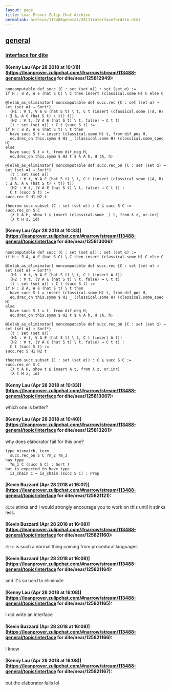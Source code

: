```yaml
---
layout: page
title: Lean Prover Zulip Chat Archive 
permalink: archive/113488general/26111interfacefordite.html
---
```


## [general](index.html)
### [interface for dite](26111interfacefordite.html)

#### [Kenny Lau (Apr 28 2018 at 10:31)](https://leanprover.zulipchat.com/#narrow/stream/113488-general/topic/interface for dite/near/125812949):
```lean
noncomputable def succ (C : set (set α)) : set (set α) :=
if H : ∃ A, A ∈ (hat S C) \ C then insert (classical.some H) C else C

@[elab_as_eliminator] noncomputable def succ.rec {C : set (set α) → set (set α) → Sort*}
  (H1 : ∀ t, ∀ A ∈ (hat S t) \ t, C t (insert (classical.some (⟨A, H⟩ : ∃ A, A ∈ (hat S t) \ t)) t))
  (H2 : ∀ t, (∀ A ∈ (hat S t) \ t, false) → C t t)
  (t : set (set α)) : C t (succ S t) :=
if H : ∃ A, A ∈ (hat S t) \ t then
  have succ S t = insert (classical.some H) t, from dif_pos H,
  eq.drec_on this.symm $ H1 _ (classical.some H) (classical.some_spec H)
else
  have succ S t = t, from dif_neg H,
  eq.drec_on this.symm $ H2 t $ λ A h, H ⟨A, h⟩

@[elab_as_eliminator] noncomputable def succ.rec_on {C : set (set α) → set (set α) → Sort*}
  (t : set (set α))
  (H1 : ∀ t, ∀ A ∈ (hat S t) \ t, C t (insert (classical.some (⟨A, H⟩ : ∃ A, A ∈ (hat S t) \ t)) t))
  (H2 : ∀ t, (∀ A ∈ (hat S t) \ t, false) → C t t) :
  C t (succ S t) :=
succ.rec S H1 H2 t

theorem succ.subset (C : set (set α)) : C ⊆ succ S C :=
succ.rec_on S C
  (λ t A H, show t ⊆ insert (classical.some _) t, from λ z, or.inr)
  (λ t H z, id)
```

#### [Kenny Lau (Apr 28 2018 at 10:33)](https://leanprover.zulipchat.com/#narrow/stream/113488-general/topic/interface for dite/near/125813006):
```lean
noncomputable def succ (C : set (set α)) : set (set α) :=
if H : ∃ A, A ∈ (hat S C) \ C then insert (classical.some H) C else C

@[elab_as_eliminator] noncomputable def succ.rec {C : set (set α) → set (set α) → Sort*}
  (H1 : ∀ t, ∀ A ∈ (hat S t) \ t, C t (insert A t))
  (H2 : ∀ t, (∀ A ∈ (hat S t) \ t, false) → C t t)
  (t : set (set α)) : C t (succ S t) :=
if H : ∃ A, A ∈ (hat S t) \ t then
  have succ S t = insert (classical.some H) t, from dif_pos H,
  eq.drec_on this.symm $ H1 _ (classical.some H) (classical.some_spec H)
else
  have succ S t = t, from dif_neg H,
  eq.drec_on this.symm $ H2 t $ λ A h, H ⟨A, h⟩

@[elab_as_eliminator] noncomputable def succ.rec_on {C : set (set α) → set (set α) → Sort*}
  (t : set (set α))
  (H1 : ∀ t, ∀ A ∈ (hat S t) \ t, C t (insert A t))
  (H2 : ∀ t, (∀ A ∈ (hat S t) \ t, false) → C t t) :
  C t (succ S t) :=
succ.rec S H1 H2 t

theorem succ.subset (C : set (set α)) : C ⊆ succ S C :=
succ.rec_on S C
  (λ t A H, show t ⊆ insert A t, from λ z, or.inr)
  (λ t H z, id)
```

#### [Kenny Lau (Apr 28 2018 at 10:33)](https://leanprover.zulipchat.com/#narrow/stream/113488-general/topic/interface for dite/near/125813007):
which one is better?

#### [Kenny Lau (Apr 28 2018 at 10:40)](https://leanprover.zulipchat.com/#narrow/stream/113488-general/topic/interface for dite/near/125813201):
why does elaborator fail for this one?
```lean
type mismatch, term
  succ.rec_on S C ?m_2 ?m_3
has type
  ?m_1 C (succ S C) : Sort ?
but is expected to have type
  is_chain C → is_chain (succ S C) : Prop
```

#### [Kevin Buzzard (Apr 28 2018 at 16:07)](https://leanprover.zulipchat.com/#narrow/stream/113488-general/topic/interface for dite/near/125821121):
`dite` stinks and I would strongly encourage you to work on this until it stinks less.

#### [Kevin Buzzard (Apr 28 2018 at 16:08)](https://leanprover.zulipchat.com/#narrow/stream/113488-general/topic/interface for dite/near/125821160):
`dite` is such a normal thing coming from procedural languages

#### [Kevin Buzzard (Apr 28 2018 at 16:08)](https://leanprover.zulipchat.com/#narrow/stream/113488-general/topic/interface for dite/near/125821164):
and it's so hard to eliminate

#### [Kenny Lau (Apr 28 2018 at 16:08)](https://leanprover.zulipchat.com/#narrow/stream/113488-general/topic/interface for dite/near/125821165):
I did write an interface

#### [Kevin Buzzard (Apr 28 2018 at 16:08)](https://leanprover.zulipchat.com/#narrow/stream/113488-general/topic/interface for dite/near/125821166):
I know

#### [Kenny Lau (Apr 28 2018 at 16:08)](https://leanprover.zulipchat.com/#narrow/stream/113488-general/topic/interface for dite/near/125821167):
but the elaborator fails lol


